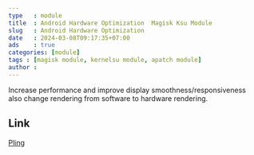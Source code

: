 ```yaml
---
type   : module
title  : Android Hardware Optimization  Magisk Ksu Module
slug   : Android Hardware Optimization
date   : 2024-03-08T09:17:35+07:00
ads    : true
categories: [module]
tags : [magisk module, kernelsu module, apatch module]
author :
---
```



Increase performance and improve display smoothness/responsiveness also change rendering from software to hardware rendering.

## Link
[Pling](https://androidsmart.github.io/d/202403/android-hardware-optimization/)


